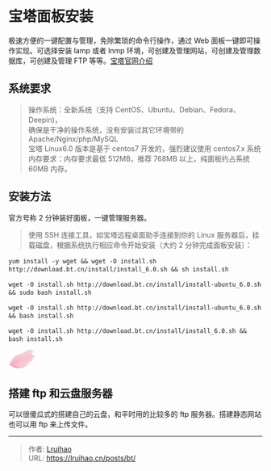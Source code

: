 # 宝塔面板安装


极速方便的一键配置与管理，免除繁琐的命令行操作，通过 Web 面板一键即可操作实现。可选择安装 lamp 或者 lnmp 环境，可创建及管理网站，可创建及管理数据库，可创建及管理 FTP 等等。[宝塔官网介绍](https://www.bt.cn/?invite_code=MV9sYXJnZHI=)

<!--more-->

## 系统要求

> 操作系统：全新系统（支持 CentOS、Ubuntu、Debian、Fedora、Deepin)，  
> 确保是干净的操作系统，没有安装过其它环境带的 Apache/Nginx/php/MySQL  
> 宝塔 Linux6.0 版本是基于 centos7 开发的，强烈建议使用 centos7.x 系统  
> 内存要求：内存要求最低 512MB，推荐 768MB 以上，纯面板约占系统 60MB 内存。

## 安装方法

官方号称 2 分钟装好面板，一键管理服务器。

> 使用 SSH 连接工具，如宝塔远程桌面助手连接到你的 Linux 服务器后，挂载磁盘，根据系统执行相应命令开始安装（大约 2 分钟完成面板安装）：

```Shell Centos 安装脚本
yum install -y wget && wget -O install.sh http://download.bt.cn/install/install_6.0.sh && sh install.sh
```

```Shell Ubuntu/Deepin 安装脚本
wget -O install.sh http://download.bt.cn/install/install-ubuntu_6.0.sh && sudo bash install.sh
```

```Shell Debian 安装脚本
wget -O install.sh http://download.bt.cn/install/install-ubuntu_6.0.sh && bash install.sh
```

```Shell Fedora 安装脚本
wget -O install.sh http://download.bt.cn/install/install_6.0.sh && bash install.sh
```

![宝塔软件管理页面](images/2.png)

## 搭建 ftp 和云盘服务器

可以很傻瓜式的搭建自己的云盘，和平时用的比较多的 ftp 服务器。搭建静态网站也可以用 ftp 来上传文件。


---

> 作者: [Lruihao](https://github.com/Lruihao)  
> URL: https://lruihao.cn/posts/bt/  

